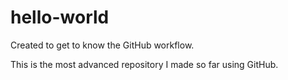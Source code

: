 # hello-world
Created to get to know the GitHub workflow.

This is the most advanced repository I made so far using GitHub.
